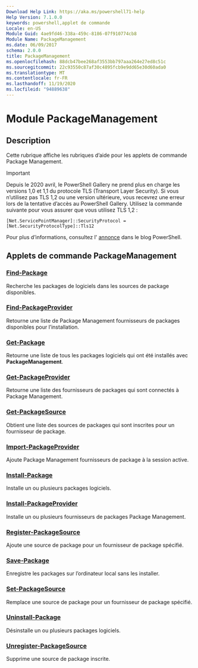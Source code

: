 ```yaml
---
Download Help Link: https://aka.ms/powershell71-help
Help Version: 7.1.0.0
keywords: powershell,applet de commande
Locale: en-US
Module Guid: 4ae9fd46-338a-459c-8186-07f910774cb8
Module Name: PackageManagement
ms.date: 06/09/2017
schema: 2.0.0
title: PackageManagement
ms.openlocfilehash: 88dcb47bee268af3553bb797aaa264e27ed8c51c
ms.sourcegitcommit: 22c93550c87af30c4895fcb9e9dd65e30d60ada0
ms.translationtype: MT
ms.contentlocale: fr-FR
ms.lasthandoff: 11/19/2020
ms.locfileid: "94889638"
---
```

# Module PackageManagement

## Description

Cette rubrique affiche les rubriques d’aide pour les applets de commande Package Management.

> [!IMPORTANT]
> Depuis le 2020 avril, le PowerShell Gallery ne prend plus en charge les versions 1,0 et 1,1 du protocole TLS (Transport Layer Security). Si vous n’utilisez pas TLS 1,2 ou une version ultérieure, vous recevrez une erreur lors de la tentative d’accès au PowerShell Gallery. Utilisez la commande suivante pour vous assurer que vous utilisez TLS 1,2 :
>
> `[Net.ServicePointManager]::SecurityProtocol = [Net.SecurityProtocolType]::Tls12`
>
> Pour plus d’informations, consultez l' [annonce](https://devblogs.microsoft.com/powershell/powershell-gallery-tls-support/) dans le blog PowerShell.

## Applets de commande PackageManagement

### [Find-Package](Find-Package.md)
Recherche les packages de logiciels dans les sources de package disponibles.

### [Find-PackageProvider](Find-PackageProvider.md)
Retourne une liste de Package Management fournisseurs de packages disponibles pour l’installation.

### [Get-Package](Get-Package.md)
Retourne une liste de tous les packages logiciels qui ont été installés avec **PackageManagement**.

### [Get-PackageProvider](Get-PackageProvider.md)
Retourne une liste des fournisseurs de packages qui sont connectés à Package Management.

### [Get-PackageSource](Get-PackageSource.md)
Obtient une liste des sources de packages qui sont inscrites pour un fournisseur de package.

### [Import-PackageProvider](Import-PackageProvider.md)
Ajoute Package Management fournisseurs de package à la session active.

### [Install-Package](Install-Package.md)
Installe un ou plusieurs packages logiciels.

### [Install-PackageProvider](Install-PackageProvider.md)
Installe un ou plusieurs fournisseurs de packages Package Management.

### [Register-PackageSource](Register-PackageSource.md)
Ajoute une source de package pour un fournisseur de package spécifié.

### [Save-Package](Save-Package.md)
Enregistre les packages sur l’ordinateur local sans les installer.

### [Set-PackageSource](Set-PackageSource.md)
Remplace une source de package pour un fournisseur de package spécifié.

### [Uninstall-Package](Uninstall-Package.md)
Désinstalle un ou plusieurs packages logiciels.

### [Unregister-PackageSource](Unregister-PackageSource.md)
Supprime une source de package inscrite.

